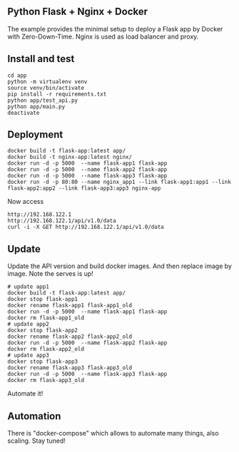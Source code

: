 ## Python Flask + Nginx + Docker ##
The example provides the minimal setup to deploy a Flask app by Docker with Zero-Down-Time.
Nginx is used as load balancer and proxy.

## Install and test ##
```
cd app
python -m virtualenv venv
source venv/bin/activate
pip install -r requirements.txt
python app/test_api.py
python app/main.py
deactivate
```

## Deployment ##
```
docker build -t flask-app:latest app/
docker build -t nginx-app:latest nginx/
docker run -d -p 5000  --name flask-app1 flask-app
docker run -d -p 5000  --name flask-app2 flask-app
docker run -d -p 5000  --name flask-app3 flask-app
docker run -d -p 80:80 --name nginx_app1 --link flask-app1:app1 --link flask-app2:app2 --link flask-app3:app3 nginx-app
```
Now access
```
http://192.168.122.1
http://192.168.122.1/api/v1.0/data
curl -i -X GET http://192.168.122.1/api/v1.0/data
```

## Update ##
Update the API version and build docker images. And then replace image by image. Note the serves is up!
```
# update app1
docker build -t flask-app:latest app/
docker stop flask-app1
docker rename flask-app1 flask-app1_old
docker run -d -p 5000  --name flask-app1 flask-app
docker rm flask-app1_old
# update app2
docker stop flask-app2
docker rename flask-app2 flask-app2_old
docker run -d -p 5000  --name flask-app2 flask-app
docker rm flask-app2_old
# update app3
docker stop flask-app3
docker rename flask-app3 flask-app3_old
docker run -d -p 5000  --name flask-app3 flask-app
docker rm flask-app3_old
```
Automate it!

## Automation ##
There is "docker-compose" which allows to automate many things, also scaling. Stay tuned!

